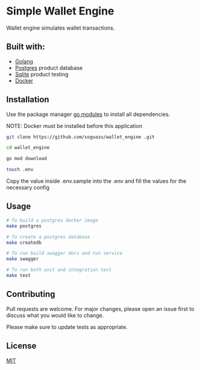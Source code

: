 # Simple Wallet Engine

Wallet engine simulates wallet transactions.

## Built with:
- [Golang](https://go.dev/dl/)
- [Postgres](https://postgresapp.com) product database
- [Sqlite](https://www.sqlite.org/download.html) product testing
- [Docker](https://www.docker.com/products/docker-desktop/)

## Installation

Use the package manager [go modules](https://go.dev/blog/using-go-modules) to install all dependencies.

NOTE: Docker must be installed before this application

```bash
git clone https://github.com/soguazu/wallet_engine .git
```

```bash
cd wallet_engine 
```

```bash
go mod download
```

```bash
touch .env
```
Copy the value inside .env.sample into the .env and fill the values for the necessary config


## Usage

```bash
# To build a postgres docker image
make postgres

# To create a postgres database 
make createdb

# To run build swagger docs and run service
make swagger

# To run both unit and integration test
make test
```

## Contributing
Pull requests are welcome. For major changes, please open an issue first to discuss what you would like to change.

Please make sure to update tests as appropriate.

## License
[MIT](https://choosealicense.com/licenses/mit/)